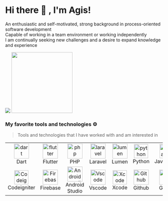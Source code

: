 # Hi there 👋 , I'm Agis!
An enthusiastic and self-motivated, strong background in process-oriented software development<br>
Capable of working in a team environment or working independently
<br>I am continually seeking new challenges and a desire to expand knowledge and experience
<p>
    <img src="https://github-readme-stats.vercel.app/api?username=agisrh&theme=vue-dark&show_icons=true" />
    <img src="https://github-readme-stats.vercel.app/api/top-langs/?username=agisrh&layout=compact&theme=vue-dark" height=195 />
 
</p>

### My favorite tools and technologies ⚙️

> Tools and technologies that I have worked with and am interested in

<table>
  <tr>
    <td align="center" width="93">
        <img src="https://skillicons.dev/icons?i=dart" width="48" height="48" alt="dart" />
      <br>Dart
    </td>
    <td align="center" width="93">
      <img src="https://skillicons.dev/icons?i=flutter" width="48" height="48" alt="flutter" />
      <br>Flutter
    </td>
    <td align="center" width="93">
       <img src="https://skillicons.dev/icons?i=php" width="48" height="48" alt="php" />
      <br>PHP
    </td>
    <td align="center" width="93">
        <img src="https://skillicons.dev/icons?i=laravel" width="48" height="48" alt="laravel" />
      <br>Laravel
    </td>
    <td align="center" width="93">
        <img src="https://cdn.jsdelivr.net/gh/devicons/devicon@latest/icons/lumen/lumen-original.svg" width="48" height="48" alt="lumen" />
      <br>Lumen
    </td>
    <td align="center" width="93">
        <img src="https://skillicons.dev/icons?i=python" width="45" height="45" alt="python" />
      <br>Python
     </td>
     <td align="center" width="93">
        <img src="https://skillicons.dev/icons?i=javascript" width="45" height="45" alt="javascript" />
      <br>Javascript
     </td>
     <td align="center" width="93">
        <img src="https://cdn.jsdelivr.net/gh/devicons/devicon@latest/icons/postgresql/postgresql-plain.svg" width="48" height="48" alt="postgres" />
      <br>PostgreSQL
     </td>
     <td align="center" width="93">
        <img src="https://skillicons.dev/icons?i=mysql" width="48" height="48" alt="mysql" />
      <br>MySQL
     </td>
  </tr>
 
  <tr>
    <td align="center" width="93">
        <img src="https://cdn.jsdelivr.net/gh/devicons/devicon@latest/icons/codeigniter/codeigniter-plain.svg" alt="Codeigniter" width="45" height="45" />
      <br>Codeigniter
    </td>
   <td align="center" width="93">
        <img src="https://skillicons.dev/icons?i=firebase" width="48" height="48" alt="Firebase" />
      <br>Firebase
    </td>
    <td align="center" width="93">
        <img src="https://skillicons.dev/icons?i=androidstudio" width="48" height="48" alt="Androidstudio" />
      <br>Android Studio
    </td>
   <td align="center" width="93">
        <img src="https://skillicons.dev/icons?i=vscode" width="48" height="48" alt="Vscode" />
      <br>Vscode
    </td>
   <td align="center" width="93">
        <img src="https://user-images.githubusercontent.com/25181517/186711578-bf30cb30-40b7-4b45-95a5-bdf837c372e7.png" width="45" height="45" alt="Xcode" />
      <br>Xcode
    </td>
    <td align="center" width="93">
        <img src="https://skillicons.dev/icons?i=github" width="48" height="48" alt="Github" />
      <br>Github
    </td>
    <td align="center"  width="93">
        <img src="https://skillicons.dev/icons?i=gitlab" width="48" height="48" alt="GitLab" />
      <br>GitLab
    </td>
   <td align="center" width="93">
        <img src="https://pbs.twimg.com/media/CQolRlrVAAAnrpC.png" width="48" height="48" alt="Slim" />
      <br>Slim
    </td>
    <td align="center"  width="93">
        <img src="https://skillicons.dev/icons?i=postman" width="45" height="45" alt="Postman" />
      <br>Postman
    </td>
  </tr>
</table>


<!--

Here are some ideas to get you started:

- 🔭 I’m currently working on ...
- 🌱 I’m currently learning ...
- 👯 I’m looking to collaborate on ...
- 🤔 I’m looking for help with ...
- 💬 Ask me about ...
- 📫 How to reach me: ...
- 😄 Pronouns: ...
- ⚡ Fun fact: ...
-->

